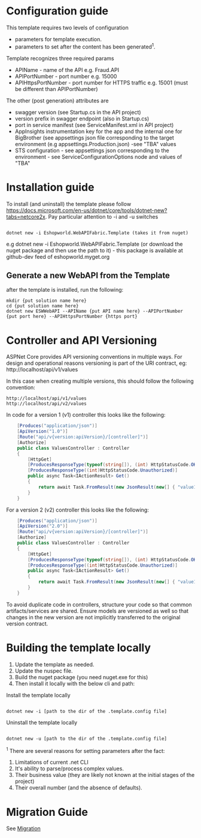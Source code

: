 # Configuration guide

This template requires two levels of configuration 

- parameters for template execution.
- parameters to set after the content has been generated<sup>1</sup>.

Template recognizes three required params

- APIName - name of the API e.g. Fraud.API
- APIPortNumber - port number e.g. 15000
- APIHttpsPortNumber - port number for HTTPS traffic e.g. 15001 (must be different than APIPortNumber)

The other (post generation) attributes are

- swagger version (see Startup.cs in the API project)
- version prefix in swagger endpoint (also in Startup.cs)
- port in service manifest (see ServiceManifest.xml in API project)
- AppInsights instrumentation key for the app and the internal one for BigBrother (see appsettings json file corresponding to the target environment (e.g appsettings.Production.json) -see "TBA" values
 - STS configuration - see appsettings json corresponding to the environment - see ServiceConfigurationOptions node and values of "TBA"

# Installation guide

To install (and uninstall) the template please follow https://docs.microsoft.com/en-us/dotnet/core/tools/dotnet-new?tabs=netcore2x. Pay particular attention to -i and -u switches

```shell

dotnet new -i Eshopworld.WebAPIFabric.Template (takes it from nuget)

```

e.g dotnet new -i Eshopworld.WebAPIFabric.Template (or download the nuget package and then use the path to it) - this package is available at github-dev feed of eshopworld.myget.org

## Generate a new WebAPI from the Template

after the template is installed, run the following:

``` shell
mkdir {put solution name here}
cd {put solution name here}
dotnet new ESWWebAPI --APIName {put API name here} --APIPortNumber {put port here} --APIHttpsPortNumber {https port}
```

# Controller and API Versioning

ASPNet Core provides API versioning conventions in multiple ways. For design and operational reasons versioning is part of the URI contract, eg: http://localhost/api/v1/values

In this case when creating multiple versions, this should follow the following convention:

```
http://localhost/api/v1/values
http://localhost/api/v2/values
```

In code for a version 1 (v1) controller this looks like the following:

```c# 
    [Produces("application/json")]
    [ApiVersion("1.0")]
    [Route("api/v{version:apiVersion}/[controller]")]
    [Authorize]
    public class ValuesController : Controller
    {
        [HttpGet]
        [ProducesResponseType(typeof(string[]), (int) HttpStatusCode.OK)]
        [ProducesResponseType((int)HttpStatusCode.Unauthorized)]
        public async Task<IActionResult> Get()
        {
            return await Task.FromResult(new JsonResult(new[] { "value1", "value2" }));
        }
	}
```

For a version 2 (v2) controller this looks like the following:

```c#
    [Produces("application/json")]
    [ApiVersion("2.0")]
    [Route("api/v{version:apiVersion}/[controller]")]
    [Authorize]
    public class ValuesController : Controller
    {
        [HttpGet]
        [ProducesResponseType(typeof(string[]), (int) HttpStatusCode.OK)]
        [ProducesResponseType((int)HttpStatusCode.Unauthorized)]
        public async Task<IActionResult> Get()
        {
            return await Task.FromResult(new JsonResult(new[] { "value1", "value2" }));
        }
	}
```

To avoid duplicate code in controllers, structure your code so that common artifacts/services are shared. Ensure models are versioned as well so that changes in the new version are not implicitly transferred to the original version contract.

# Building the template locally

1. Update the template as needed.
1. Update the nuspec file.
1. Build the nuget package (you need nuget.exe for this)
1. Then install it locally with the below cli and path:

Install the template locally
```shell

dotnet new -i [path to the dir of the .template.config file]

```

Uninstall the template locally

```shell

dotnet new -u [path to the dir of the .template.config file]

```

<sup>1</sup> There are several reasons for setting parameters after the fact:

1. Limitations of current .net CLI
1. It's ability to parse/process complex values.
1. Their business value (they are likely not known at the initial stages of the project)
1. Their overall number (and the absence of defaults).

# Migration Guide

See [Migration](migration.md)
